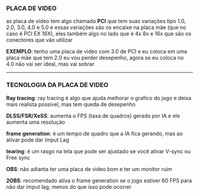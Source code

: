 ### PLACA DE VIDEO

as placa de video tem algo chamado **PCI** que tem suas variações tipo 1.0, 2.0, 3.0, 4.0 e 5.0 e essas variações são os encaixe na placa mãe (que no caso é PCI EX 16X), eles também algo no lado que é 4x 8x e 16x que são os conectores que vão utilizar

**EXEMPLO**: tenho uma placa de video com 3.0 de PCI e eu coloca em uma placa mãe que tem 2.0 eu vou perder desepenho, agora se eu coloca no 4.0 não vai ser ideal, mas vai sobrar

--- 

### TECNOLOGIA DA PLACA DE VIDEO

**Ray tracing**: ray tracing é algo que ajuda melhorar o grafico do jogo e deixa mais realista possivel, mas tem queda de desepenho

**DLSS/FSR/XeSS**: aumenta o FPS (taxa de quadros) gerado por IA e ele aumenta uma resolução

**frame generation**: é um tempo de quadro que a IA fica gerando, mas ao ativar pode dar Imput Lag

**tearing**: é um rasgo na tela que pode ser ajustado se você ativar V-sync ou Free sync

**OBS**: não adianta ter uma placa de video bom e ter um monitor ruim

**2OBS**: recomendado ativa o frame generation se o jogo estiver 60 FPS para não dar imput lag, menos do que isso pode ocorrer
